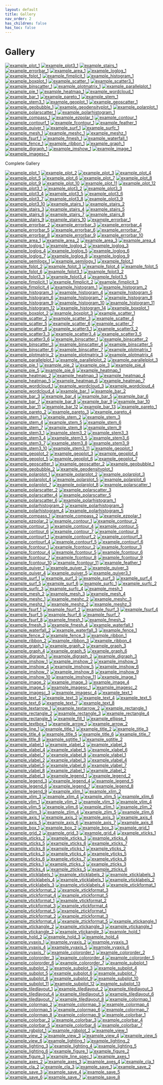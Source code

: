 ```yaml
---
layout: default
title: Gallery
nav_order: 2
has_children: false
has_toc: false
---
```

# Gallery

[![example_plot_1](examples/line_plot/plot/plot_1_thumb.png)](COMPLETE_GALLERY.md#plot_1) [![example_plot3_1](examples/line_plot/plot3/plot3_1_thumb.png)](COMPLETE_GALLERY.md#plot3_1) [![example_stairs_1](examples/line_plot/stairs/stairs_1_thumb.png)](COMPLETE_GALLERY.md#stairs_1) [![example_errorbar_1](examples/line_plot/errorbar/errorbar_1_thumb.png)](COMPLETE_GALLERY.md#errorbar_1) [![example_area_1](examples/line_plot/area/area_1_thumb.png)](COMPLETE_GALLERY.md#area_1) [![example_loglog_1](examples/line_plot/loglog/loglog_1_thumb.png)](COMPLETE_GALLERY.md#loglog_1) [![example_fplot_1](examples/line_plot/fplot/fplot_1_thumb.png)](COMPLETE_GALLERY.md#fplot_1) [![example_fimplicit_1](examples/line_plot/fimplicit/fimplicit_1_thumb.png)](COMPLETE_GALLERY.md#fimplicit_1)  [![example_histogram_1](examples/data_distribution/histogram/histogram_1_thumb.png)](COMPLETE_GALLERY.md#histogram_1) [![example_boxplot_1](examples/data_distribution/boxplot/boxplot_1_thumb.png)](COMPLETE_GALLERY.md#boxplot_1) [![example_scatter_1](examples/data_distribution/scatter/scatter_1_thumb.png)](COMPLETE_GALLERY.md#scatter_1) [![example_scatter3_1](examples/data_distribution/scatter3/scatter3_1_thumb.png)](COMPLETE_GALLERY.md#scatter3_1) [![example_binscatter_1](examples/data_distribution/binscatter/binscatter_1_thumb.png)](COMPLETE_GALLERY.md#binscatter_1)  [![example_plotmatrix_1](examples/data_distribution/plotmatrix/plotmatrix_1_thumb.png)](COMPLETE_GALLERY.md#plotmatrix_1)  [![example_parallelplot_1](examples/data_distribution/parallelplot/parallelplot_1_thumb.png)](COMPLETE_GALLERY.md#parallelplot_1)  [![example_pie_1](examples/data_distribution/pie/pie_1_thumb.png)](COMPLETE_GALLERY.md#pie_1)  [![example_heatmap_1](examples/data_distribution/heatmap/heatmap_1_thumb.png)](COMPLETE_GALLERY.md#heatmap_1)  [![example_wordcloud_1](examples/data_distribution/wordcloud/wordcloud_1_thumb.png)](COMPLETE_GALLERY.md#wordcloud_1)  [![example_bar_1](examples/discrete_data/bar/bar_1_thumb.png)](COMPLETE_GALLERY.md#bar_1)  [![example_pareto_1](examples/discrete_data/pareto/pareto_1_thumb.png)](COMPLETE_GALLERY.md#pareto_1)  [![example_stem_1](examples/discrete_data/stem/stem_1_thumb.png)](COMPLETE_GALLERY.md#stem_1)  [![example_stem3_1](examples/discrete_data/stem3/stem3_1_thumb.png)](COMPLETE_GALLERY.md#stem3_1)  [![example_geoplot_1](examples/geography/geoplot/geoplot_1_thumb.png)](COMPLETE_GALLERY.md#geoplot_1)  [![example_geoscatter_1](examples/geography/geoscatter/geoscatter_1_thumb.png)](COMPLETE_GALLERY.md#geoscatter_1)  [![example_geobubble_1](examples/geography/geobubble/geobubble_1_thumb.png)](COMPLETE_GALLERY.md#geobubble_1)  [![example_geodensityplot_1](examples/geography/geodensityplot/geodensityplot_1_thumb.png)](COMPLETE_GALLERY.md#geodensityplot_1)  [![example_polarplot_1](examples/polar_plots/polarplot/polarplot_1_thumb.png)](COMPLETE_GALLERY.md#polarplot_1)  [![example_polarscatter_1](examples/polar_plots/polarscatter/polarscatter_1_thumb.png)](COMPLETE_GALLERY.md#polarscatter_1)  [![example_polarhistogram_1](examples/polar_plots/polarhistogram/polarhistogram_1_thumb.png)](COMPLETE_GALLERY.md#polarhistogram_1)  [![example_compass_1](examples/polar_plots/compass/compass_1_thumb.png)](COMPLETE_GALLERY.md#compass_1)  [![example_ezpolar_1](examples/polar_plots/ezpolar/ezpolar_1_thumb.png)](COMPLETE_GALLERY.md#ezpolar_1)  [![example_contour_1](examples/contour_plots/contour/contour_1_thumb.png)](COMPLETE_GALLERY.md#contour_1)  [![example_contourf_1](examples/contour_plots/contourf/contourf_1_thumb.png)](COMPLETE_GALLERY.md#contourf_1)  [![example_fcontour_1](examples/contour_plots/fcontour/fcontour_1_thumb.png)](COMPLETE_GALLERY.md#fcontour_1)  [![example_feather_1](examples/vector_fields/feather/feather_1_thumb.png)](COMPLETE_GALLERY.md#feather_1)  [![example_quiver_1](examples/vector_fields/quiver/quiver_1_thumb.png)](COMPLETE_GALLERY.md#quiver_1)  [![example_surf_1](examples/surfaces/surf/surf_1_thumb.png)](COMPLETE_GALLERY.md#surf_1)  [![example_surfc_1](examples/surfaces/surfc/surfc_1_thumb.png)](COMPLETE_GALLERY.md#surfc_1)  [![example_mesh_1](examples/surfaces/mesh/mesh_1_thumb.png)](COMPLETE_GALLERY.md#mesh_1)  [![example_meshc_1](examples/surfaces/meshc/meshc_1_thumb.png)](COMPLETE_GALLERY.md#meshc_1)  [![example_meshz_1](examples/surfaces/meshz/meshz_1_thumb.png)](COMPLETE_GALLERY.md#meshz_1)  [![example_fsurf_1](examples/surfaces/fsurf/fsurf_1_thumb.png)](COMPLETE_GALLERY.md#fsurf_1)  [![example_fmesh_1](examples/surfaces/fmesh/fmesh_1_thumb.png)](COMPLETE_GALLERY.md#fmesh_1)  [![example_waterfall_1](examples/surfaces/waterfall/waterfall_1_thumb.png)](COMPLETE_GALLERY.md#waterfall_1)  [![example_fence_1](examples/surfaces/fence/fence_1_thumb.png)](COMPLETE_GALLERY.md#fence_1)  [![example_ribbon_1](examples/surfaces/ribbon/ribbon_1_thumb.png)](COMPLETE_GALLERY.md#ribbon_1)  [![example_graph_1](examples/graphs/graph/graph_1_thumb.png)](COMPLETE_GALLERY.md#graph_1)  [![example_digraph_1](examples/graphs/digraph/digraph_1_thumb.png)](COMPLETE_GALLERY.md#digraph_1)  [![example_imshow_1](examples/images/imshow/imshow_1_thumb.png)](COMPLETE_GALLERY.md#imshow_1)  [![example_image_1](examples/images/image/image_1_thumb.png)](COMPLETE_GALLERY.md#image_1)  [![example_imagesc_1](examples/images/imagesc/imagesc_1_thumb.png)](COMPLETE_GALLERY.md#imagesc_1)


Complete Gallery
    
[![example_plot_1](examples/line_plot/plot/plot_1_thumb.png)](COMPLETE_GALLERY.md#plot_1)  [![example_plot_2](examples/line_plot/plot/plot_2_thumb.png)](COMPLETE_GALLERY.md#plot_2)  [![example_plot_3](examples/line_plot/plot/plot_3_thumb.png)](COMPLETE_GALLERY.md#plot_3)  [![example_plot_4](examples/line_plot/plot/plot_4_thumb.png)](COMPLETE_GALLERY.md#plot_4)  [![example_plot_5](examples/line_plot/plot/plot_5_thumb.png)](COMPLETE_GALLERY.md#plot_5)  [![example_plot_6](examples/line_plot/plot/plot_6_thumb.png)](COMPLETE_GALLERY.md#plot_6)  [![example_plot_7](examples/line_plot/plot/plot_7_thumb.png)](COMPLETE_GALLERY.md#plot_7)  [![example_plot_8](examples/line_plot/plot/plot_8_thumb.png)](COMPLETE_GALLERY.md#plot_8)  [![example_plot_9](examples/line_plot/plot/plot_9_thumb.png)](COMPLETE_GALLERY.md#plot_9)  [![example_plot_10](examples/line_plot/plot/plot_10_thumb.png)](COMPLETE_GALLERY.md#plot_10)  [![example_plot_11](examples/line_plot/plot/plot_11_thumb.png)](COMPLETE_GALLERY.md#plot_11)  [![example_plot_12](examples/line_plot/plot/plot_12_thumb.png)](COMPLETE_GALLERY.md#plot_12)  [![example_plot3_1](examples/line_plot/plot3/plot3_1_thumb.png)](COMPLETE_GALLERY.md#plot3_1)  [![example_plot3_2](examples/line_plot/plot3/plot3_2_thumb.png)](COMPLETE_GALLERY.md#plot3_2)  [![example_plot3_3](examples/line_plot/plot3/plot3_3_thumb.png)](COMPLETE_GALLERY.md#plot3_3)  [![example_plot3_4](examples/line_plot/plot3/plot3_4_thumb.png)](COMPLETE_GALLERY.md#plot3_4)  [![example_plot3_5](examples/line_plot/plot3/plot3_5_thumb.png)](COMPLETE_GALLERY.md#plot3_5)  [![example_plot3_6](examples/line_plot/plot3/plot3_6_thumb.png)](COMPLETE_GALLERY.md#plot3_6)  [![example_plot3_7](examples/line_plot/plot3/plot3_7_thumb.png)](COMPLETE_GALLERY.md#plot3_7)  [![example_plot3_8](examples/line_plot/plot3/plot3_8_thumb.png)](COMPLETE_GALLERY.md#plot3_8)  [![example_plot3_9](examples/line_plot/plot3/plot3_9_thumb.png)](COMPLETE_GALLERY.md#plot3_9)  [![example_plot3_10](examples/line_plot/plot3/plot3_10_thumb.png)](COMPLETE_GALLERY.md#plot3_10)  [![example_stairs_1](examples/line_plot/stairs/stairs_1_thumb.png)](COMPLETE_GALLERY.md#stairs_1)  [![example_stairs_2](examples/line_plot/stairs/stairs_2_thumb.png)](COMPLETE_GALLERY.md#stairs_2)  [![example_stairs_3](examples/line_plot/stairs/stairs_3_thumb.png)](COMPLETE_GALLERY.md#stairs_3)  [![example_stairs_4](examples/line_plot/stairs/stairs_4_thumb.png)](COMPLETE_GALLERY.md#stairs_4)  [![example_stairs_5](examples/line_plot/stairs/stairs_5_thumb.png)](COMPLETE_GALLERY.md#stairs_5)  [![example_stairs_6](examples/line_plot/stairs/stairs_6_thumb.png)](COMPLETE_GALLERY.md#stairs_6)  [![example_stairs_7](examples/line_plot/stairs/stairs_7_thumb.png)](COMPLETE_GALLERY.md#stairs_7)  [![example_stairs_8](examples/line_plot/stairs/stairs_8_thumb.png)](COMPLETE_GALLERY.md#stairs_8)  [![example_stairs_9](examples/line_plot/stairs/stairs_9_thumb.png)](COMPLETE_GALLERY.md#stairs_9)  [![example_stairs_10](examples/line_plot/stairs/stairs_10_thumb.png)](COMPLETE_GALLERY.md#stairs_10)  [![example_errorbar_1](examples/line_plot/errorbar/errorbar_1_thumb.png)](COMPLETE_GALLERY.md#errorbar_1)  [![example_errorbar_2](examples/line_plot/errorbar/errorbar_2_thumb.png)](COMPLETE_GALLERY.md#errorbar_2)  [![example_errorbar_3](examples/line_plot/errorbar/errorbar_3_thumb.png)](COMPLETE_GALLERY.md#errorbar_3)  [![example_errorbar_4](examples/line_plot/errorbar/errorbar_4_thumb.png)](COMPLETE_GALLERY.md#errorbar_4)  [![example_errorbar_5](examples/line_plot/errorbar/errorbar_5_thumb.png)](COMPLETE_GALLERY.md#errorbar_5)  [![example_errorbar_6](examples/line_plot/errorbar/errorbar_6_thumb.png)](COMPLETE_GALLERY.md#errorbar_6)  [![example_errorbar_7](examples/line_plot/errorbar/errorbar_7_thumb.png)](COMPLETE_GALLERY.md#errorbar_7)  [![example_errorbar_8](examples/line_plot/errorbar/errorbar_8_thumb.png)](COMPLETE_GALLERY.md#errorbar_8)  [![example_errorbar_9](examples/line_plot/errorbar/errorbar_9_thumb.png)](COMPLETE_GALLERY.md#errorbar_9)  [![example_errorbar_10](examples/line_plot/errorbar/errorbar_10_thumb.png)](COMPLETE_GALLERY.md#errorbar_10)  [![example_area_1](examples/line_plot/area/area_1_thumb.png)](COMPLETE_GALLERY.md#area_1)  [![example_area_2](examples/line_plot/area/area_2_thumb.png)](COMPLETE_GALLERY.md#area_2)  [![example_area_3](examples/line_plot/area/area_3_thumb.png)](COMPLETE_GALLERY.md#area_3)  [![example_area_4](examples/line_plot/area/area_4_thumb.png)](COMPLETE_GALLERY.md#area_4)  [![example_loglog_1](examples/line_plot/loglog/loglog_1_thumb.png)](COMPLETE_GALLERY.md#loglog_1)  [![example_loglog_2](examples/line_plot/loglog/loglog_2_thumb.png)](COMPLETE_GALLERY.md#loglog_2)  [![example_loglog_3](examples/line_plot/loglog/loglog_3_thumb.png)](COMPLETE_GALLERY.md#loglog_3)  [![example_loglog_4](examples/line_plot/loglog/loglog_4_thumb.png)](COMPLETE_GALLERY.md#loglog_4)  [![example_loglog_5](examples/line_plot/loglog/loglog_5_thumb.png)](COMPLETE_GALLERY.md#loglog_5)  [![example_loglog_6](examples/line_plot/loglog/loglog_6_thumb.png)](COMPLETE_GALLERY.md#loglog_6)  [![example_loglog_7](examples/line_plot/loglog/loglog_7_thumb.png)](COMPLETE_GALLERY.md#loglog_7)  [![example_loglog_8](examples/line_plot/loglog/loglog_8_thumb.png)](COMPLETE_GALLERY.md#loglog_8)  [![example_loglog_9](examples/line_plot/loglog/loglog_9_thumb.png)](COMPLETE_GALLERY.md#loglog_9)  [![example_semilogx_1](examples/line_plot/semilogx/semilogx_1_thumb.png)](COMPLETE_GALLERY.md#semilogx_1)  [![example_semilogy_1](examples/line_plot/semilogy/semilogy_1_thumb.png)](COMPLETE_GALLERY.md#semilogy_1)  [![example_fplot_1](examples/line_plot/fplot/fplot_1_thumb.png)](COMPLETE_GALLERY.md#fplot_1)  [![example_fplot_2](examples/line_plot/fplot/fplot_2_thumb.png)](COMPLETE_GALLERY.md#fplot_2)  [![example_fplot_3](examples/line_plot/fplot/fplot_3_thumb.png)](COMPLETE_GALLERY.md#fplot_3)  [![example_fplot_4](examples/line_plot/fplot/fplot_4_thumb.png)](COMPLETE_GALLERY.md#fplot_4)  [![example_fplot_5](examples/line_plot/fplot/fplot_5_thumb.png)](COMPLETE_GALLERY.md#fplot_5)  [![example_fplot_6](examples/line_plot/fplot/fplot_6_thumb.png)](COMPLETE_GALLERY.md#fplot_6)  [![example_fplot3_1](examples/line_plot/fplot3/fplot3_1_thumb.png)](COMPLETE_GALLERY.md#fplot3_1)  [![example_fplot3_2](examples/line_plot/fplot3/fplot3_2_thumb.png)](COMPLETE_GALLERY.md#fplot3_2)  [![example_fplot3_3](examples/line_plot/fplot3/fplot3_3_thumb.png)](COMPLETE_GALLERY.md#fplot3_3)  [![example_fplot3_4](examples/line_plot/fplot3/fplot3_4_thumb.png)](COMPLETE_GALLERY.md#fplot3_4)  [![example_fplot3_5](examples/line_plot/fplot3/fplot3_5_thumb.png)](COMPLETE_GALLERY.md#fplot3_5)  [![example_fimplicit_1](examples/line_plot/fimplicit/fimplicit_1_thumb.png)](COMPLETE_GALLERY.md#fimplicit_1)  [![example_fimplicit_2](examples/line_plot/fimplicit/fimplicit_2_thumb.png)](COMPLETE_GALLERY.md#fimplicit_2)  [![example_fimplicit_3](examples/line_plot/fimplicit/fimplicit_3_thumb.png)](COMPLETE_GALLERY.md#fimplicit_3)  [![example_fimplicit_4](examples/line_plot/fimplicit/fimplicit_4_thumb.png)](COMPLETE_GALLERY.md#fimplicit_4)  [![example_histogram_1](examples/data_distribution/histogram/histogram_1_thumb.png)](COMPLETE_GALLERY.md#histogram_1)  [![example_histogram_2](examples/data_distribution/histogram/histogram_2_thumb.png)](COMPLETE_GALLERY.md#histogram_2)  [![example_histogram_3](examples/data_distribution/histogram/histogram_3_thumb.png)](COMPLETE_GALLERY.md#histogram_3)  [![example_histogram_4](examples/data_distribution/histogram/histogram_4_thumb.png)](COMPLETE_GALLERY.md#histogram_4)  [![example_histogram_5](examples/data_distribution/histogram/histogram_5_thumb.png)](COMPLETE_GALLERY.md#histogram_5)  [![example_histogram_6](examples/data_distribution/histogram/histogram_6_thumb.png)](COMPLETE_GALLERY.md#histogram_6)  [![example_histogram_7](examples/data_distribution/histogram/histogram_7_thumb.png)](COMPLETE_GALLERY.md#histogram_7)  [![example_histogram_8](examples/data_distribution/histogram/histogram_8_thumb.png)](COMPLETE_GALLERY.md#histogram_8)  [![example_histogram_9](examples/data_distribution/histogram/histogram_9_thumb.png)](COMPLETE_GALLERY.md#histogram_9)  [![example_histogram_10](examples/data_distribution/histogram/histogram_10_thumb.png)](COMPLETE_GALLERY.md#histogram_10)  [![example_histogram_11](examples/data_distribution/histogram/histogram_11_thumb.png)](COMPLETE_GALLERY.md#histogram_11)  [![example_histogram_12](examples/data_distribution/histogram/histogram_12_thumb.png)](COMPLETE_GALLERY.md#histogram_12)  [![example_histogram_14](examples/data_distribution/histogram/histogram_14_thumb.png)](COMPLETE_GALLERY.md#histogram_14)  [![example_boxplot_1](examples/data_distribution/boxplot/boxplot_1_thumb.png)](COMPLETE_GALLERY.md#boxplot_1)  [![example_boxplot_2](examples/data_distribution/boxplot/boxplot_2_thumb.png)](COMPLETE_GALLERY.md#boxplot_2)  [![example_boxplot_3](examples/data_distribution/boxplot/boxplot_3_thumb.png)](COMPLETE_GALLERY.md#boxplot_3)  [![example_scatter_1](examples/data_distribution/scatter/scatter_1_thumb.png)](COMPLETE_GALLERY.md#scatter_1)  [![example_scatter_2](examples/data_distribution/scatter/scatter_2_thumb.png)](COMPLETE_GALLERY.md#scatter_2)  [![example_scatter_3](examples/data_distribution/scatter/scatter_3_thumb.png)](COMPLETE_GALLERY.md#scatter_3)  [![example_scatter_4](examples/data_distribution/scatter/scatter_4_thumb.png)](COMPLETE_GALLERY.md#scatter_4)  [![example_scatter_5](examples/data_distribution/scatter/scatter_5_thumb.png)](COMPLETE_GALLERY.md#scatter_5)  [![example_scatter_6](examples/data_distribution/scatter/scatter_6_thumb.png)](COMPLETE_GALLERY.md#scatter_6)  [![example_scatter_7](examples/data_distribution/scatter/scatter_7_thumb.png)](COMPLETE_GALLERY.md#scatter_7)  [![example_scatter_8](examples/data_distribution/scatter/scatter_8_thumb.png)](COMPLETE_GALLERY.md#scatter_8)  [![example_scatter3_1](examples/data_distribution/scatter3/scatter3_1_thumb.png)](COMPLETE_GALLERY.md#scatter3_1)  [![example_scatter3_2](examples/data_distribution/scatter3/scatter3_2_thumb.png)](COMPLETE_GALLERY.md#scatter3_2)  [![example_scatter3_3](examples/data_distribution/scatter3/scatter3_3_thumb.png)](COMPLETE_GALLERY.md#scatter3_3)  [![example_scatter3_4](examples/data_distribution/scatter3/scatter3_4_thumb.png)](COMPLETE_GALLERY.md#scatter3_4)  [![example_scatter3_5](examples/data_distribution/scatter3/scatter3_5_thumb.png)](COMPLETE_GALLERY.md#scatter3_5)  [![example_scatter3_6](examples/data_distribution/scatter3/scatter3_6_thumb.png)](COMPLETE_GALLERY.md#scatter3_6)  [![example_binscatter_1](examples/data_distribution/binscatter/binscatter_1_thumb.png)](COMPLETE_GALLERY.md#binscatter_1)  [![example_binscatter_2](examples/data_distribution/binscatter/binscatter_2_thumb.png)](COMPLETE_GALLERY.md#binscatter_2)  [![example_binscatter_3](examples/data_distribution/binscatter/binscatter_3_thumb.png)](COMPLETE_GALLERY.md#binscatter_3)  [![example_binscatter_4](examples/data_distribution/binscatter/binscatter_4_thumb.png)](COMPLETE_GALLERY.md#binscatter_4)  [![example_binscatter_5](examples/data_distribution/binscatter/binscatter_5_thumb.png)](COMPLETE_GALLERY.md#binscatter_5)  [![example_binscatter_6](examples/data_distribution/binscatter/binscatter_6_thumb.png)](COMPLETE_GALLERY.md#binscatter_6)  [![example_binscatter_7](examples/data_distribution/binscatter/binscatter_7_thumb.png)](COMPLETE_GALLERY.md#binscatter_7)  [![example_plotmatrix_1](examples/data_distribution/plotmatrix/plotmatrix_1_thumb.png)](COMPLETE_GALLERY.md#plotmatrix_1)  [![example_plotmatrix_2](examples/data_distribution/plotmatrix/plotmatrix_2_thumb.png)](COMPLETE_GALLERY.md#plotmatrix_2)  [![example_plotmatrix_3](examples/data_distribution/plotmatrix/plotmatrix_3_thumb.png)](COMPLETE_GALLERY.md#plotmatrix_3)  [![example_plotmatrix_4](examples/data_distribution/plotmatrix/plotmatrix_4_thumb.png)](COMPLETE_GALLERY.md#plotmatrix_4)  [![example_parallelplot_1](examples/data_distribution/parallelplot/parallelplot_1_thumb.png)](COMPLETE_GALLERY.md#parallelplot_1)  [![example_parallelplot_2](examples/data_distribution/parallelplot/parallelplot_2_thumb.png)](COMPLETE_GALLERY.md#parallelplot_2)  [![example_parallelplot_3](examples/data_distribution/parallelplot/parallelplot_3_thumb.png)](COMPLETE_GALLERY.md#parallelplot_3)  [![example_pie_1](examples/data_distribution/pie/pie_1_thumb.png)](COMPLETE_GALLERY.md#pie_1)  [![example_pie_2](examples/data_distribution/pie/pie_2_thumb.png)](COMPLETE_GALLERY.md#pie_2)  [![example_pie_3](examples/data_distribution/pie/pie_3_thumb.png)](COMPLETE_GALLERY.md#pie_3)  [![example_pie_4](examples/data_distribution/pie/pie_4_thumb.png)](COMPLETE_GALLERY.md#pie_4)  [![example_pie_5](examples/data_distribution/pie/pie_5_thumb.png)](COMPLETE_GALLERY.md#pie_5)  [![example_pie_6](examples/data_distribution/pie/pie_6_thumb.png)](COMPLETE_GALLERY.md#pie_6)  [![example_heatmap_1](examples/data_distribution/heatmap/heatmap_1_thumb.png)](COMPLETE_GALLERY.md#heatmap_1)  [![example_heatmap_2](examples/data_distribution/heatmap/heatmap_2_thumb.png)](COMPLETE_GALLERY.md#heatmap_2)  [![example_heatmap_3](examples/data_distribution/heatmap/heatmap_3_thumb.png)](COMPLETE_GALLERY.md#heatmap_3)  [![example_heatmap_4](examples/data_distribution/heatmap/heatmap_4_thumb.png)](COMPLETE_GALLERY.md#heatmap_4)  [![example_heatmap_5](examples/data_distribution/heatmap/heatmap_5_thumb.png)](COMPLETE_GALLERY.md#heatmap_5)  [![example_heatmap_6](examples/data_distribution/heatmap/heatmap_6_thumb.png)](COMPLETE_GALLERY.md#heatmap_6)  [![example_heatmap_7](examples/data_distribution/heatmap/heatmap_7_thumb.png)](COMPLETE_GALLERY.md#heatmap_7)  [![example_wordcloud_1](examples/data_distribution/wordcloud/wordcloud_1_thumb.png)](COMPLETE_GALLERY.md#wordcloud_1)  [![example_wordcloud_3](examples/data_distribution/wordcloud/wordcloud_3_thumb.png)](COMPLETE_GALLERY.md#wordcloud_3)  [![example_wordcloud_4](examples/data_distribution/wordcloud/wordcloud_4_thumb.png)](COMPLETE_GALLERY.md#wordcloud_4)  [![example_wordcloud_4](examples/data_distribution/wordcloud/wordcloud_4_thumb.png)](COMPLETE_GALLERY.md#wordcloud_4)  [![example_bar_1](examples/discrete_data/bar/bar_1_thumb.png)](COMPLETE_GALLERY.md#bar_1)  [![example_bar_2](examples/discrete_data/bar/bar_2_thumb.png)](COMPLETE_GALLERY.md#bar_2)  [![example_bar_3](examples/discrete_data/bar/bar_3_thumb.png)](COMPLETE_GALLERY.md#bar_3)  [![example_bar_4](examples/discrete_data/bar/bar_4_thumb.png)](COMPLETE_GALLERY.md#bar_4)  [![example_bar_5](examples/discrete_data/bar/bar_5_thumb.png)](COMPLETE_GALLERY.md#bar_5)  [![example_bar_6](examples/discrete_data/bar/bar_6_thumb.png)](COMPLETE_GALLERY.md#bar_6)  [![example_bar_7](examples/discrete_data/bar/bar_7_thumb.png)](COMPLETE_GALLERY.md#bar_7)  [![example_bar_8](examples/discrete_data/bar/bar_8_thumb.png)](COMPLETE_GALLERY.md#bar_8)  [![example_bar_9](examples/discrete_data/bar/bar_9_thumb.png)](COMPLETE_GALLERY.md#bar_9)  [![example_bar_10](examples/discrete_data/bar/bar_10_thumb.png)](COMPLETE_GALLERY.md#bar_10)  [![example_bar_11](examples/discrete_data/bar/bar_11_thumb.png)](COMPLETE_GALLERY.md#bar_11)  [![example_bar_12](examples/discrete_data/bar/bar_12_thumb.png)](COMPLETE_GALLERY.md#bar_12)  [![example_bar_13](examples/discrete_data/bar/bar_13_thumb.png)](COMPLETE_GALLERY.md#bar_13)  [![example_pareto_1](examples/discrete_data/pareto/pareto_1_thumb.png)](COMPLETE_GALLERY.md#pareto_1)  [![example_pareto_2](examples/discrete_data/pareto/pareto_2_thumb.png)](COMPLETE_GALLERY.md#pareto_2)  [![example_pareto_3](examples/discrete_data/pareto/pareto_3_thumb.png)](COMPLETE_GALLERY.md#pareto_3)  [![example_pareto_4](examples/discrete_data/pareto/pareto_4_thumb.png)](COMPLETE_GALLERY.md#pareto_4)  [![example_stem_1](examples/discrete_data/stem/stem_1_thumb.png)](COMPLETE_GALLERY.md#stem_1)  [![example_stem_2](examples/discrete_data/stem/stem_2_thumb.png)](COMPLETE_GALLERY.md#stem_2)  [![example_stem_3](examples/discrete_data/stem/stem_3_thumb.png)](COMPLETE_GALLERY.md#stem_3)  [![example_stem_4](examples/discrete_data/stem/stem_4_thumb.png)](COMPLETE_GALLERY.md#stem_4)  [![example_stem_5](examples/discrete_data/stem/stem_5_thumb.png)](COMPLETE_GALLERY.md#stem_5)  [![example_stem_6](examples/discrete_data/stem/stem_6_thumb.png)](COMPLETE_GALLERY.md#stem_6)  [![example_stem_7](examples/discrete_data/stem/stem_7_thumb.png)](COMPLETE_GALLERY.md#stem_7)  [![example_stem_8](examples/discrete_data/stem/stem_8_thumb.png)](COMPLETE_GALLERY.md#stem_8)  [![example_stem_9](examples/discrete_data/stem/stem_9_thumb.png)](COMPLETE_GALLERY.md#stem_9)  [![example_stem3_1](examples/discrete_data/stem3/stem3_1_thumb.png)](COMPLETE_GALLERY.md#stem3_1)  [![example_stem3_2](examples/discrete_data/stem3/stem3_2_thumb.png)](COMPLETE_GALLERY.md#stem3_2)  [![example_stem3_3](examples/discrete_data/stem3/stem3_3_thumb.png)](COMPLETE_GALLERY.md#stem3_3)  [![example_stem3_4](examples/discrete_data/stem3/stem3_4_thumb.png)](COMPLETE_GALLERY.md#stem3_4)  [![example_stem3_5](examples/discrete_data/stem3/stem3_5_thumb.png)](COMPLETE_GALLERY.md#stem3_5)  [![example_stem3_6](examples/discrete_data/stem3/stem3_6_thumb.png)](COMPLETE_GALLERY.md#stem3_6)  [![example_stem3_7](examples/discrete_data/stem3/stem3_7_thumb.png)](COMPLETE_GALLERY.md#stem3_7)  [![example_stem3_8](examples/discrete_data/stem3/stem3_8_thumb.png)](COMPLETE_GALLERY.md#stem3_8)  [![example_stem3_9](examples/discrete_data/stem3/stem3_9_thumb.png)](COMPLETE_GALLERY.md#stem3_9)  [![example_stem3_10](examples/discrete_data/stem3/stem3_10_thumb.png)](COMPLETE_GALLERY.md#stem3_10)  [![example_stem3_11](examples/discrete_data/stem3/stem3_11_thumb.png)](COMPLETE_GALLERY.md#stem3_11)  [![example_geoplot_1](examples/geography/geoplot/geoplot_1_thumb.png)](COMPLETE_GALLERY.md#geoplot_1)  [![example_geoplot_2](examples/geography/geoplot/geoplot_2_thumb.png)](COMPLETE_GALLERY.md#geoplot_2)  [![example_geoplot_3](examples/geography/geoplot/geoplot_3_thumb.png)](COMPLETE_GALLERY.md#geoplot_3)  [![example_geoplot_4](examples/geography/geoplot/geoplot_4_thumb.png)](COMPLETE_GALLERY.md#geoplot_4)  [![example_geoplot_5](examples/geography/geoplot/geoplot_5_thumb.png)](COMPLETE_GALLERY.md#geoplot_5)  [![example_geoplot_6](examples/geography/geoplot/geoplot_6_thumb.png)](COMPLETE_GALLERY.md#geoplot_6)  [![example_geoplot_7](examples/geography/geoplot/geoplot_7_thumb.png)](COMPLETE_GALLERY.md#geoplot_7)  [![example_geoscatter_1](examples/geography/geoscatter/geoscatter_1_thumb.png)](COMPLETE_GALLERY.md#geoscatter_1)  [![example_geoscatter_2](examples/geography/geoscatter/geoscatter_2_thumb.png)](COMPLETE_GALLERY.md#geoscatter_2)  [![example_geobubble_1](examples/geography/geobubble/geobubble_1_thumb.png)](COMPLETE_GALLERY.md#geobubble_1)  [![example_geobubble_2](examples/geography/geobubble/geobubble_2_thumb.png)](COMPLETE_GALLERY.md#geobubble_2)  [![example_geodensityplot_1](examples/geography/geodensityplot/geodensityplot_1_thumb.png)](COMPLETE_GALLERY.md#geodensityplot_1)  [![example_polarplot_1](examples/polar_plots/polarplot/polarplot_1_thumb.png)](COMPLETE_GALLERY.md#polarplot_1)  [![example_polarplot_2](examples/polar_plots/polarplot/polarplot_2_thumb.png)](COMPLETE_GALLERY.md#polarplot_2)  [![example_polarplot_3](examples/polar_plots/polarplot/polarplot_3_thumb.png)](COMPLETE_GALLERY.md#polarplot_3)  [![example_polarplot_4](examples/polar_plots/polarplot/polarplot_4_thumb.png)](COMPLETE_GALLERY.md#polarplot_4)  [![example_polarplot_5](examples/polar_plots/polarplot/polarplot_5_thumb.png)](COMPLETE_GALLERY.md#polarplot_5)  [![example_polarplot_6](examples/polar_plots/polarplot/polarplot_6_thumb.png)](COMPLETE_GALLERY.md#polarplot_6)  [![example_polarplot_7](examples/polar_plots/polarplot/polarplot_7_thumb.png)](COMPLETE_GALLERY.md#polarplot_7)  [![example_polarplot_8](examples/polar_plots/polarplot/polarplot_8_thumb.png)](COMPLETE_GALLERY.md#polarplot_8)  [![example_polarscatter_1](examples/polar_plots/polarscatter/polarscatter_1_thumb.png)](COMPLETE_GALLERY.md#polarscatter_1)  [![example_polarscatter_2](examples/polar_plots/polarscatter/polarscatter_2_thumb.png)](COMPLETE_GALLERY.md#polarscatter_2)  [![example_polarscatter_3](examples/polar_plots/polarscatter/polarscatter_3_thumb.png)](COMPLETE_GALLERY.md#polarscatter_3)  [![example_polarscatter_4](examples/polar_plots/polarscatter/polarscatter_4_thumb.png)](COMPLETE_GALLERY.md#polarscatter_4)  [![example_polarscatter_5](examples/polar_plots/polarscatter/polarscatter_5_thumb.png)](COMPLETE_GALLERY.md#polarscatter_5)  [![example_polarscatter_6](examples/polar_plots/polarscatter/polarscatter_6_thumb.png)](COMPLETE_GALLERY.md#polarscatter_6)  [![example_polarhistogram_1](examples/polar_plots/polarhistogram/polarhistogram_1_thumb.png)](COMPLETE_GALLERY.md#polarhistogram_1)  [![example_polarhistogram_2](examples/polar_plots/polarhistogram/polarhistogram_2_thumb.png)](COMPLETE_GALLERY.md#polarhistogram_2)  [![example_polarhistogram_3](examples/polar_plots/polarhistogram/polarhistogram_3_thumb.png)](COMPLETE_GALLERY.md#polarhistogram_3)  [![example_polarhistogram_4](examples/polar_plots/polarhistogram/polarhistogram_4_thumb.png)](COMPLETE_GALLERY.md#polarhistogram_4)  [![example_polarhistogram_5](examples/polar_plots/polarhistogram/polarhistogram_5_thumb.png)](COMPLETE_GALLERY.md#polarhistogram_5)  [![example_compass_1](examples/polar_plots/compass/compass_1_thumb.png)](COMPLETE_GALLERY.md#compass_1)  [![example_compass_2](examples/polar_plots/compass/compass_2_thumb.png)](COMPLETE_GALLERY.md#compass_2)  [![example_ezpolar_1](examples/polar_plots/ezpolar/ezpolar_1_thumb.png)](COMPLETE_GALLERY.md#ezpolar_1)  [![example_ezpolar_2](examples/polar_plots/ezpolar/ezpolar_2_thumb.png)](COMPLETE_GALLERY.md#ezpolar_2)  [![example_contour_1](examples/contour_plots/contour/contour_1_thumb.png)](COMPLETE_GALLERY.md#contour_1)  [![example_contour_2](examples/contour_plots/contour/contour_2_thumb.png)](COMPLETE_GALLERY.md#contour_2)  [![example_contour_3](examples/contour_plots/contour/contour_3_thumb.png)](COMPLETE_GALLERY.md#contour_3)  [![example_contour_4](examples/contour_plots/contour/contour_4_thumb.png)](COMPLETE_GALLERY.md#contour_4)  [![example_contour_5](examples/contour_plots/contour/contour_5_thumb.png)](COMPLETE_GALLERY.md#contour_5)  [![example_contour_6](examples/contour_plots/contour/contour_6_thumb.png)](COMPLETE_GALLERY.md#contour_6)  [![example_contour_7](examples/contour_plots/contour/contour_7_thumb.png)](COMPLETE_GALLERY.md#contour_7)  [![example_contour_8](examples/contour_plots/contour/contour_8_thumb.png)](COMPLETE_GALLERY.md#contour_8)  [![example_contourf_1](examples/contour_plots/contourf/contourf_1_thumb.png)](COMPLETE_GALLERY.md#contourf_1)  [![example_contourf_2](examples/contour_plots/contourf/contourf_2_thumb.png)](COMPLETE_GALLERY.md#contourf_2)  [![example_contourf_3](examples/contour_plots/contourf/contourf_3_thumb.png)](COMPLETE_GALLERY.md#contourf_3)  [![example_contourf_4](examples/contour_plots/contourf/contourf_4_thumb.png)](COMPLETE_GALLERY.md#contourf_4)  [![example_contourf_5](examples/contour_plots/contourf/contourf_5_thumb.png)](COMPLETE_GALLERY.md#contourf_5)  [![example_contourf_6](examples/contour_plots/contourf/contourf_6_thumb.png)](COMPLETE_GALLERY.md#contourf_6)  [![example_fcontour_1](examples/contour_plots/fcontour/fcontour_1_thumb.png)](COMPLETE_GALLERY.md#fcontour_1)  [![example_fcontour_2](examples/contour_plots/fcontour/fcontour_2_thumb.png)](COMPLETE_GALLERY.md#fcontour_2)  [![example_fcontour_3](examples/contour_plots/fcontour/fcontour_3_thumb.png)](COMPLETE_GALLERY.md#fcontour_3)  [![example_fcontour_4](examples/contour_plots/fcontour/fcontour_4_thumb.png)](COMPLETE_GALLERY.md#fcontour_4)  [![example_fcontour_5](examples/contour_plots/fcontour/fcontour_5_thumb.png)](COMPLETE_GALLERY.md#fcontour_5)  [![example_fcontour_6](examples/contour_plots/fcontour/fcontour_6_thumb.png)](COMPLETE_GALLERY.md#fcontour_6)  [![example_fcontour_7](examples/contour_plots/fcontour/fcontour_7_thumb.png)](COMPLETE_GALLERY.md#fcontour_7)  [![example_fcontour_8](examples/contour_plots/fcontour/fcontour_8_thumb.png)](COMPLETE_GALLERY.md#fcontour_8)  [![example_fcontour_9](examples/contour_plots/fcontour/fcontour_9_thumb.png)](COMPLETE_GALLERY.md#fcontour_9)  [![example_fcontour_10](examples/contour_plots/fcontour/fcontour_10_thumb.png)](COMPLETE_GALLERY.md#fcontour_10)  [![example_fcontour_11](examples/contour_plots/fcontour/fcontour_11_thumb.png)](COMPLETE_GALLERY.md#fcontour_11)  [![example_feather_1](examples/vector_fields/feather/feather_1_thumb.png)](COMPLETE_GALLERY.md#feather_1)  [![example_quiver_1](examples/vector_fields/quiver/quiver_1_thumb.png)](COMPLETE_GALLERY.md#quiver_1)  [![example_quiver_2](examples/vector_fields/quiver/quiver_2_thumb.png)](COMPLETE_GALLERY.md#quiver_2)  [![example_quiver_3](examples/vector_fields/quiver/quiver_3_thumb.png)](COMPLETE_GALLERY.md#quiver_3)  [![example_quiver_4](examples/vector_fields/quiver/quiver_4_thumb.png)](COMPLETE_GALLERY.md#quiver_4)  [![example_quiver_5](examples/vector_fields/quiver/quiver_5_thumb.png)](COMPLETE_GALLERY.md#quiver_5)  [![example_quiver3_1](examples/vector_fields/quiver3/quiver3_1_thumb.png)](COMPLETE_GALLERY.md#quiver3_1)  [![example_surf_1](examples/surfaces/surf/surf_1_thumb.png)](COMPLETE_GALLERY.md#surf_1)  [![example_surf_2](examples/surfaces/surf/surf_2_thumb.png)](COMPLETE_GALLERY.md#surf_2)  [![example_surf_3](examples/surfaces/surf/surf_3_thumb.png)](COMPLETE_GALLERY.md#surf_3)  [![example_surf_4](examples/surfaces/surf/surf_4_thumb.png)](COMPLETE_GALLERY.md#surf_4)  [![example_surf_5](examples/surfaces/surf/surf_5_thumb.png)](COMPLETE_GALLERY.md#surf_5)  [![example_surf_6](examples/surfaces/surf/surf_6_thumb.png)](COMPLETE_GALLERY.md#surf_6)  [![example_surfc_1](examples/surfaces/surfc/surfc_1_thumb.png)](COMPLETE_GALLERY.md#surfc_1)  [![example_surfc_2](examples/surfaces/surfc/surfc_2_thumb.png)](COMPLETE_GALLERY.md#surfc_2)  [![example_surfc_3](examples/surfaces/surfc/surfc_3_thumb.png)](COMPLETE_GALLERY.md#surfc_3)  [![example_surfc_4](examples/surfaces/surfc/surfc_4_thumb.png)](COMPLETE_GALLERY.md#surfc_4)  [![example_mesh_1](examples/surfaces/mesh/mesh_1_thumb.png)](COMPLETE_GALLERY.md#mesh_1)  [![example_mesh_2](examples/surfaces/mesh/mesh_2_thumb.png)](COMPLETE_GALLERY.md#mesh_2)  [![example_mesh_3](examples/surfaces/mesh/mesh_3_thumb.png)](COMPLETE_GALLERY.md#mesh_3)  [![example_mesh_4](examples/surfaces/mesh/mesh_4_thumb.png)](COMPLETE_GALLERY.md#mesh_4)  [![example_meshc_1](examples/surfaces/meshc/meshc_1_thumb.png)](COMPLETE_GALLERY.md#meshc_1)  [![example_meshc_2](examples/surfaces/meshc/meshc_2_thumb.png)](COMPLETE_GALLERY.md#meshc_2)  [![example_meshc_3](examples/surfaces/meshc/meshc_3_thumb.png)](COMPLETE_GALLERY.md#meshc_3)  [![example_meshz_1](examples/surfaces/meshz/meshz_1_thumb.png)](COMPLETE_GALLERY.md#meshz_1)  [![example_meshz_2](examples/surfaces/meshz/meshz_2_thumb.png)](COMPLETE_GALLERY.md#meshz_2)  [![example_meshz_3](examples/surfaces/meshz/meshz_3_thumb.png)](COMPLETE_GALLERY.md#meshz_3)  [![example_fsurf_1](examples/surfaces/fsurf/fsurf_1_thumb.png)](COMPLETE_GALLERY.md#fsurf_1)  [![example_fsurf_2](examples/surfaces/fsurf/fsurf_2_thumb.png)](COMPLETE_GALLERY.md#fsurf_2)  [![example_fsurf_3](examples/surfaces/fsurf/fsurf_3_thumb.png)](COMPLETE_GALLERY.md#fsurf_3)  [![example_fsurf_4](examples/surfaces/fsurf/fsurf_4_thumb.png)](COMPLETE_GALLERY.md#fsurf_4)  [![example_fsurf_5](examples/surfaces/fsurf/fsurf_5_thumb.png)](COMPLETE_GALLERY.md#fsurf_5)  [![example_fsurf_6](examples/surfaces/fsurf/fsurf_6_thumb.png)](COMPLETE_GALLERY.md#fsurf_6)  [![example_fsurf_7](examples/surfaces/fsurf/fsurf_7_thumb.png)](COMPLETE_GALLERY.md#fsurf_7)  [![example_fsurf_8](examples/surfaces/fsurf/fsurf_8_thumb.png)](COMPLETE_GALLERY.md#fsurf_8)  [![example_fmesh_1](examples/surfaces/fmesh/fmesh_1_thumb.png)](COMPLETE_GALLERY.md#fmesh_1)  [![example_fmesh_2](examples/surfaces/fmesh/fmesh_2_thumb.png)](COMPLETE_GALLERY.md#fmesh_2)  [![example_fmesh_3](examples/surfaces/fmesh/fmesh_3_thumb.png)](COMPLETE_GALLERY.md#fmesh_3)  [![example_fmesh_4](examples/surfaces/fmesh/fmesh_4_thumb.png)](COMPLETE_GALLERY.md#fmesh_4)  [![example_waterfall_1](examples/surfaces/waterfall/waterfall_1_thumb.png)](COMPLETE_GALLERY.md#waterfall_1)  [![example_waterfall_2](examples/surfaces/waterfall/waterfall_2_thumb.png)](COMPLETE_GALLERY.md#waterfall_2)  [![example_waterfall_3](examples/surfaces/waterfall/waterfall_3_thumb.png)](COMPLETE_GALLERY.md#waterfall_3)  [![example_fence_1](examples/surfaces/fence/fence_1_thumb.png)](COMPLETE_GALLERY.md#fence_1)  [![example_fence_2](examples/surfaces/fence/fence_2_thumb.png)](COMPLETE_GALLERY.md#fence_2)  [![example_fence_3](examples/surfaces/fence/fence_3_thumb.png)](COMPLETE_GALLERY.md#fence_3)  [![example_ribbon_1](examples/surfaces/ribbon/ribbon_1_thumb.png)](COMPLETE_GALLERY.md#ribbon_1)  [![example_ribbon_2](examples/surfaces/ribbon/ribbon_2_thumb.png)](COMPLETE_GALLERY.md#ribbon_2)  [![example_ribbon_3](examples/surfaces/ribbon/ribbon_3_thumb.png)](COMPLETE_GALLERY.md#ribbon_3)  [![example_ribbon_4](examples/surfaces/ribbon/ribbon_4_thumb.png)](COMPLETE_GALLERY.md#ribbon_4)  [![example_graph_1](examples/graphs/graph/graph_1_thumb.png)](COMPLETE_GALLERY.md#graph_1)  [![example_graph_2](examples/graphs/graph/graph_2_thumb.png)](COMPLETE_GALLERY.md#graph_2)  [![example_graph_3](examples/graphs/graph/graph_3_thumb.png)](COMPLETE_GALLERY.md#graph_3)  [![example_graph_4](examples/graphs/graph/graph_4_thumb.png)](COMPLETE_GALLERY.md#graph_4)  [![example_graph_5](examples/graphs/graph/graph_5_thumb.png)](COMPLETE_GALLERY.md#graph_5)  [![example_graph_6](examples/graphs/graph/graph_6_thumb.png)](COMPLETE_GALLERY.md#graph_6)  [![example_digraph_1](examples/graphs/digraph/digraph_1_thumb.png)](COMPLETE_GALLERY.md#digraph_1)  [![example_digraph_2](examples/graphs/digraph/digraph_2_thumb.png)](COMPLETE_GALLERY.md#digraph_2)  [![example_digraph_3](examples/graphs/digraph/digraph_3_thumb.png)](COMPLETE_GALLERY.md#digraph_3)  [![example_imshow_1](examples/images/imshow/imshow_1_thumb.png)](COMPLETE_GALLERY.md#imshow_1)  [![example_imshow_2](examples/images/imshow/imshow_2_thumb.png)](COMPLETE_GALLERY.md#imshow_2)  [![example_imshow_3](examples/images/imshow/imshow_3_thumb.png)](COMPLETE_GALLERY.md#imshow_3)  [![example_imshow_4](examples/images/imshow/imshow_4_thumb.png)](COMPLETE_GALLERY.md#imshow_4)  [![example_imshow_5](examples/images/imshow/imshow_5_thumb.png)](COMPLETE_GALLERY.md#imshow_5)  [![example_imshow_6](examples/images/imshow/imshow_6_thumb.png)](COMPLETE_GALLERY.md#imshow_6)  [![example_imshow_7](examples/images/imshow/imshow_7_thumb.png)](COMPLETE_GALLERY.md#imshow_7)  [![example_imshow_8](examples/images/imshow/imshow_8_thumb.png)](COMPLETE_GALLERY.md#imshow_8)  [![example_imshow_9](examples/images/imshow/imshow_9_thumb.png)](COMPLETE_GALLERY.md#imshow_9)  [![example_imshow_10](examples/images/imshow/imshow_10_thumb.png)](COMPLETE_GALLERY.md#imshow_10)  [![example_imshow_11](examples/images/imshow/imshow_11_thumb.png)](COMPLETE_GALLERY.md#imshow_11)  [![example_image_1](examples/images/image/image_1_thumb.png)](COMPLETE_GALLERY.md#image_1)  [![example_image_2](examples/images/image/image_2_thumb.png)](COMPLETE_GALLERY.md#image_2)  [![example_image_3](examples/images/image/image_3_thumb.png)](COMPLETE_GALLERY.md#image_3)  [![example_image_4](examples/images/image/image_4_thumb.png)](COMPLETE_GALLERY.md#image_4)  [![example_image_5](examples/images/image/image_5_thumb.png)](COMPLETE_GALLERY.md#image_5)  [![example_imagesc_1](examples/images/imagesc/imagesc_1_thumb.png)](COMPLETE_GALLERY.md#imagesc_1)  [![example_imagesc_2](examples/images/imagesc/imagesc_2_thumb.png)](COMPLETE_GALLERY.md#imagesc_2)  [![example_imagesc_3](examples/images/imagesc/imagesc_3_thumb.png)](COMPLETE_GALLERY.md#imagesc_3)  [![example_imagesc_4](examples/images/imagesc/imagesc_4_thumb.png)](COMPLETE_GALLERY.md#imagesc_4)  [![example_text_1](examples/annotations/text/text_1_thumb.png)](COMPLETE_GALLERY.md#text_1)  [![example_text_2](examples/annotations/text/text_2_thumb.png)](COMPLETE_GALLERY.md#text_2)  [![example_text_3](examples/annotations/text/text_3_thumb.png)](COMPLETE_GALLERY.md#text_3)  [![example_text_4](examples/annotations/text/text_4_thumb.png)](COMPLETE_GALLERY.md#text_4)  [![example_text_5](examples/annotations/text/text_5_thumb.png)](COMPLETE_GALLERY.md#text_5)  [![example_text_6](examples/annotations/text/text_6_thumb.png)](COMPLETE_GALLERY.md#text_6)  [![example_text_7](examples/annotations/text/text_7_thumb.png)](COMPLETE_GALLERY.md#text_7)  [![example_text_8](examples/annotations/text/text_8_thumb.png)](COMPLETE_GALLERY.md#text_8)  [![example_textarrow_1](examples/annotations/textarrow/textarrow_1_thumb.png)](COMPLETE_GALLERY.md#textarrow_1)  [![example_textarrow_2](examples/annotations/textarrow/textarrow_2_thumb.png)](COMPLETE_GALLERY.md#textarrow_2)  [![example_rectangle_1](examples/annotations/rectangle/rectangle_1_thumb.png)](COMPLETE_GALLERY.md#rectangle_1)  [![example_rectangle_2](examples/annotations/rectangle/rectangle_2_thumb.png)](COMPLETE_GALLERY.md#rectangle_2)  [![example_rectangle_3](examples/annotations/rectangle/rectangle_3_thumb.png)](COMPLETE_GALLERY.md#rectangle_3)  [![example_rectangle_4](examples/annotations/rectangle/rectangle_4_thumb.png)](COMPLETE_GALLERY.md#rectangle_4)  [![example_rectangle_5](examples/annotations/rectangle/rectangle_5_thumb.png)](COMPLETE_GALLERY.md#rectangle_5)  [![example_fill_1](examples/annotations/fill/fill_1_thumb.png)](COMPLETE_GALLERY.md#fill_1)  [![example_ellipse_1](examples/annotations/ellipse/ellipse_1_thumb.png)](COMPLETE_GALLERY.md#ellipse_1)  [![example_textbox_1](examples/annotations/textbox/textbox_1_thumb.png)](COMPLETE_GALLERY.md#textbox_1)  [![example_arrow_1](examples/annotations/arrow/arrow_1_thumb.png)](COMPLETE_GALLERY.md#arrow_1)  [![example_arrow_2](examples/annotations/arrow/arrow_2_thumb.png)](COMPLETE_GALLERY.md#arrow_2)  [![example_line_1](examples/annotations/line/line_1_thumb.png)](COMPLETE_GALLERY.md#line_1)  [![example_title_1](examples/appearance/labels/title/title_1_thumb.png)](COMPLETE_GALLERY.md#title_1)  [![example_title_2](examples/appearance/labels/title/title_2_thumb.png)](COMPLETE_GALLERY.md#title_2)  [![example_title_3](examples/appearance/labels/title/title_3_thumb.png)](COMPLETE_GALLERY.md#title_3)  [![example_title_4](examples/appearance/labels/title/title_4_thumb.png)](COMPLETE_GALLERY.md#title_4)  [![example_title_5](examples/appearance/labels/title/title_5_thumb.png)](COMPLETE_GALLERY.md#title_5)  [![example_title_6](examples/appearance/labels/title/title_6_thumb.png)](COMPLETE_GALLERY.md#title_6)  [![example_title_7](examples/appearance/labels/title/title_7_thumb.png)](COMPLETE_GALLERY.md#title_7)  [![example_title_8](examples/appearance/labels/title/title_8_thumb.png)](COMPLETE_GALLERY.md#title_8)  [![example_sgtitle_1](examples/appearance/labels/sgtitle/sgtitle_1_thumb.png)](COMPLETE_GALLERY.md#sgtitle_1)  [![example_sgtitle_2](examples/appearance/labels/sgtitle/sgtitle_2_thumb.png)](COMPLETE_GALLERY.md#sgtitle_2)  [![example_xlabel_1](examples/appearance/labels/xlabel/xlabel_1_thumb.png)](COMPLETE_GALLERY.md#xlabel_1)  [![example_xlabel_2](examples/appearance/labels/xlabel/xlabel_2_thumb.png)](COMPLETE_GALLERY.md#xlabel_2)  [![example_xlabel_3](examples/appearance/labels/xlabel/xlabel_3_thumb.png)](COMPLETE_GALLERY.md#xlabel_3)  [![example_xlabel_4](examples/appearance/labels/xlabel/xlabel_4_thumb.png)](COMPLETE_GALLERY.md#xlabel_4)  [![example_xlabel_5](examples/appearance/labels/xlabel/xlabel_5_thumb.png)](COMPLETE_GALLERY.md#xlabel_5)  [![example_xlabel_6](examples/appearance/labels/xlabel/xlabel_6_thumb.png)](COMPLETE_GALLERY.md#xlabel_6)  [![example_xlabel_7](examples/appearance/labels/xlabel/xlabel_7_thumb.png)](COMPLETE_GALLERY.md#xlabel_7)  [![example_xlabel_8](examples/appearance/labels/xlabel/xlabel_8_thumb.png)](COMPLETE_GALLERY.md#xlabel_8)  [![example_ylabel_1](examples/appearance/labels/ylabel/ylabel_1_thumb.png)](COMPLETE_GALLERY.md#ylabel_1)  [![example_ylabel_2](examples/appearance/labels/ylabel/ylabel_2_thumb.png)](COMPLETE_GALLERY.md#ylabel_2)  [![example_ylabel_3](examples/appearance/labels/ylabel/ylabel_3_thumb.png)](COMPLETE_GALLERY.md#ylabel_3)  [![example_ylabel_4](examples/appearance/labels/ylabel/ylabel_4_thumb.png)](COMPLETE_GALLERY.md#ylabel_4)  [![example_ylabel_5](examples/appearance/labels/ylabel/ylabel_5_thumb.png)](COMPLETE_GALLERY.md#ylabel_5)  [![example_ylabel_6](examples/appearance/labels/ylabel/ylabel_6_thumb.png)](COMPLETE_GALLERY.md#ylabel_6)  [![example_ylabel_7](examples/appearance/labels/ylabel/ylabel_7_thumb.png)](COMPLETE_GALLERY.md#ylabel_7)  [![example_ylabel_8](examples/appearance/labels/ylabel/ylabel_8_thumb.png)](COMPLETE_GALLERY.md#ylabel_8)  [![example_zlabel_1](examples/appearance/labels/zlabel/zlabel_1_thumb.png)](COMPLETE_GALLERY.md#zlabel_1)  [![example_zlabel_2](examples/appearance/labels/zlabel/zlabel_2_thumb.png)](COMPLETE_GALLERY.md#zlabel_2)  [![example_zlabel_3](examples/appearance/labels/zlabel/zlabel_3_thumb.png)](COMPLETE_GALLERY.md#zlabel_3)  [![example_legend_1](examples/appearance/labels/legend/legend_1_thumb.png)](COMPLETE_GALLERY.md#legend_1)  [![example_legend_2](examples/appearance/labels/legend/legend_2_thumb.png)](COMPLETE_GALLERY.md#legend_2)  [![example_legend_3](examples/appearance/labels/legend/legend_3_thumb.png)](COMPLETE_GALLERY.md#legend_3)  [![example_legend_4](examples/appearance/labels/legend/legend_4_thumb.png)](COMPLETE_GALLERY.md#legend_4)  [![example_legend_5](examples/appearance/labels/legend/legend_5_thumb.png)](COMPLETE_GALLERY.md#legend_5)  [![example_legend_6](examples/appearance/labels/legend/legend_6_thumb.png)](COMPLETE_GALLERY.md#legend_6)  [![example_legend_7](examples/appearance/labels/legend/legend_7_thumb.png)](COMPLETE_GALLERY.md#legend_7)  [![example_legend_8](examples/appearance/labels/legend/legend_8_thumb.png)](COMPLETE_GALLERY.md#legend_8)  [![example_legend_9](examples/appearance/labels/legend/legend_9_thumb.png)](COMPLETE_GALLERY.md#legend_9)  [![example_xlim_1](examples/appearance/axis/xlim/xlim_1_thumb.png)](COMPLETE_GALLERY.md#xlim_1)  [![example_xlim_2](examples/appearance/axis/xlim/xlim_2_thumb.png)](COMPLETE_GALLERY.md#xlim_2)  [![example_xlim_3](examples/appearance/axis/xlim/xlim_3_thumb.png)](COMPLETE_GALLERY.md#xlim_3)  [![example_xlim_4](examples/appearance/axis/xlim/xlim_4_thumb.png)](COMPLETE_GALLERY.md#xlim_4)  [![example_xlim_5](examples/appearance/axis/xlim/xlim_5_thumb.png)](COMPLETE_GALLERY.md#xlim_5)  [![example_xlim_6](examples/appearance/axis/xlim/xlim_6_thumb.png)](COMPLETE_GALLERY.md#xlim_6)  [![example_ylim_1](examples/appearance/axis/ylim/ylim_1_thumb.png)](COMPLETE_GALLERY.md#ylim_1)  [![example_ylim_2](examples/appearance/axis/ylim/ylim_2_thumb.png)](COMPLETE_GALLERY.md#ylim_2)  [![example_ylim_3](examples/appearance/axis/ylim/ylim_3_thumb.png)](COMPLETE_GALLERY.md#ylim_3)  [![example_ylim_4](examples/appearance/axis/ylim/ylim_4_thumb.png)](COMPLETE_GALLERY.md#ylim_4)  [![example_ylim_5](examples/appearance/axis/ylim/ylim_5_thumb.png)](COMPLETE_GALLERY.md#ylim_5)  [![example_ylim_6](examples/appearance/axis/ylim/ylim_6_thumb.png)](COMPLETE_GALLERY.md#ylim_6)  [![example_zlim_1](examples/appearance/axis/zlim/zlim_1_thumb.png)](COMPLETE_GALLERY.md#zlim_1)  [![example_zlim_2](examples/appearance/axis/zlim/zlim_2_thumb.png)](COMPLETE_GALLERY.md#zlim_2)  [![example_zlim_3](examples/appearance/axis/zlim/zlim_3_thumb.png)](COMPLETE_GALLERY.md#zlim_3)  [![example_zlim_4](examples/appearance/axis/zlim/zlim_4_thumb.png)](COMPLETE_GALLERY.md#zlim_4)  [![example_zlim_5](examples/appearance/axis/zlim/zlim_5_thumb.png)](COMPLETE_GALLERY.md#zlim_5)  [![example_zlim_6](examples/appearance/axis/zlim/zlim_6_thumb.png)](COMPLETE_GALLERY.md#zlim_6)  [![example_axis_1](examples/appearance/axis/axis/axis_1_thumb.png)](COMPLETE_GALLERY.md#axis_1)  [![example_axis_2](examples/appearance/axis/axis/axis_2_thumb.png)](COMPLETE_GALLERY.md#axis_2)  [![example_axis_3](examples/appearance/axis/axis/axis_3_thumb.png)](COMPLETE_GALLERY.md#axis_3)  [![example_axis_4](examples/appearance/axis/axis/axis_4_thumb.png)](COMPLETE_GALLERY.md#axis_4)  [![example_axis_5](examples/appearance/axis/axis/axis_5_thumb.png)](COMPLETE_GALLERY.md#axis_5)  [![example_axis_6](examples/appearance/axis/axis/axis_6_thumb.png)](COMPLETE_GALLERY.md#axis_6)  [![example_axis_7](examples/appearance/axis/axis/axis_7_thumb.png)](COMPLETE_GALLERY.md#axis_7)  [![example_axis_8](examples/appearance/axis/axis/axis_8_thumb.png)](COMPLETE_GALLERY.md#axis_8)  [![example_box_1](examples/appearance/axis/box/box_1_thumb.png)](COMPLETE_GALLERY.md#box_1)  [![example_box_2](examples/appearance/axis/box/box_2_thumb.png)](COMPLETE_GALLERY.md#box_2)  [![example_box_3](examples/appearance/axis/box/box_3_thumb.png)](COMPLETE_GALLERY.md#box_3)  [![example_grid_1](examples/appearance/grid/grid/grid_1_thumb.png)](COMPLETE_GALLERY.md#grid_1)  [![example_grid_2](examples/appearance/grid/grid/grid_2_thumb.png)](COMPLETE_GALLERY.md#grid_2)  [![example_grid_3](examples/appearance/grid/grid/grid_3_thumb.png)](COMPLETE_GALLERY.md#grid_3)  [![example_grid_4](examples/appearance/grid/grid/grid_4_thumb.png)](COMPLETE_GALLERY.md#grid_4)  [![example_xticks_1](examples/appearance/grid/xticks/xticks_1_thumb.png)](COMPLETE_GALLERY.md#xticks_1)  [![example_xticks_2](examples/appearance/grid/xticks/xticks_2_thumb.png)](COMPLETE_GALLERY.md#xticks_2)  [![example_xticks_3](examples/appearance/grid/xticks/xticks_3_thumb.png)](COMPLETE_GALLERY.md#xticks_3)  [![example_xticks_4](examples/appearance/grid/xticks/xticks_4_thumb.png)](COMPLETE_GALLERY.md#xticks_4)  [![example_xticks_5](examples/appearance/grid/xticks/xticks_5_thumb.png)](COMPLETE_GALLERY.md#xticks_5)  [![example_xticks_6](examples/appearance/grid/xticks/xticks_6_thumb.png)](COMPLETE_GALLERY.md#xticks_6)  [![example_xticks_7](examples/appearance/grid/xticks/xticks_7_thumb.png)](COMPLETE_GALLERY.md#xticks_7)  [![example_xticks_8](examples/appearance/grid/xticks/xticks_8_thumb.png)](COMPLETE_GALLERY.md#xticks_8)  [![example_yticks_1](examples/appearance/grid/yticks/yticks_1_thumb.png)](COMPLETE_GALLERY.md#yticks_1)  [![example_yticks_2](examples/appearance/grid/yticks/yticks_2_thumb.png)](COMPLETE_GALLERY.md#yticks_2)  [![example_yticks_3](examples/appearance/grid/yticks/yticks_3_thumb.png)](COMPLETE_GALLERY.md#yticks_3)  [![example_yticks_4](examples/appearance/grid/yticks/yticks_4_thumb.png)](COMPLETE_GALLERY.md#yticks_4)  [![example_yticks_5](examples/appearance/grid/yticks/yticks_5_thumb.png)](COMPLETE_GALLERY.md#yticks_5)  [![example_yticks_6](examples/appearance/grid/yticks/yticks_6_thumb.png)](COMPLETE_GALLERY.md#yticks_6)  [![example_yticks_7](examples/appearance/grid/yticks/yticks_7_thumb.png)](COMPLETE_GALLERY.md#yticks_7)  [![example_yticks_8](examples/appearance/grid/yticks/yticks_8_thumb.png)](COMPLETE_GALLERY.md#yticks_8)  [![example_zticks_1](examples/appearance/grid/zticks/zticks_1_thumb.png)](COMPLETE_GALLERY.md#zticks_1)  [![example_zticks_2](examples/appearance/grid/zticks/zticks_2_thumb.png)](COMPLETE_GALLERY.md#zticks_2)  [![example_zticks_3](examples/appearance/grid/zticks/zticks_3_thumb.png)](COMPLETE_GALLERY.md#zticks_3)  [![example_zticks_4](examples/appearance/grid/zticks/zticks_4_thumb.png)](COMPLETE_GALLERY.md#zticks_4)  [![example_zticks_5](examples/appearance/grid/zticks/zticks_5_thumb.png)](COMPLETE_GALLERY.md#zticks_5)  [![example_zticks_6](examples/appearance/grid/zticks/zticks_6_thumb.png)](COMPLETE_GALLERY.md#zticks_6)  [![example_xticklabels_1](examples/appearance/grid/xticklabels/xticklabels_1_thumb.png)](COMPLETE_GALLERY.md#xticklabels_1)  [![example_xticklabels_2](examples/appearance/grid/xticklabels/xticklabels_2_thumb.png)](COMPLETE_GALLERY.md#xticklabels_2)  [![example_xticklabels_3](examples/appearance/grid/xticklabels/xticklabels_3_thumb.png)](COMPLETE_GALLERY.md#xticklabels_3)  [![example_xticklabels_4](examples/appearance/grid/xticklabels/xticklabels_4_thumb.png)](COMPLETE_GALLERY.md#xticklabels_4)  [![example_yticklabels_1](examples/appearance/grid/yticklabels/yticklabels_1_thumb.png)](COMPLETE_GALLERY.md#yticklabels_1)  [![example_yticklabels_2](examples/appearance/grid/yticklabels/yticklabels_2_thumb.png)](COMPLETE_GALLERY.md#yticklabels_2)  [![example_yticklabels_3](examples/appearance/grid/yticklabels/yticklabels_3_thumb.png)](COMPLETE_GALLERY.md#yticklabels_3)  [![example_yticklabels_4](examples/appearance/grid/yticklabels/yticklabels_4_thumb.png)](COMPLETE_GALLERY.md#yticklabels_4)  [![example_xtickformat_1](examples/appearance/grid/xtickformat/xtickformat_1_thumb.png)](COMPLETE_GALLERY.md#xtickformat_1)  [![example_xtickformat_2](examples/appearance/grid/xtickformat/xtickformat_2_thumb.png)](COMPLETE_GALLERY.md#xtickformat_2)  [![example_xtickformat_3](examples/appearance/grid/xtickformat/xtickformat_3_thumb.png)](COMPLETE_GALLERY.md#xtickformat_3)  [![example_xtickformat_4](examples/appearance/grid/xtickformat/xtickformat_4_thumb.png)](COMPLETE_GALLERY.md#xtickformat_4)  [![example_xtickformat_5](examples/appearance/grid/xtickformat/xtickformat_5_thumb.png)](COMPLETE_GALLERY.md#xtickformat_5)  [![example_ytickformat_1](examples/appearance/grid/ytickformat/ytickformat_1_thumb.png)](COMPLETE_GALLERY.md#ytickformat_1)  [![example_ytickformat_2](examples/appearance/grid/ytickformat/ytickformat_2_thumb.png)](COMPLETE_GALLERY.md#ytickformat_2)  [![example_ytickformat_3](examples/appearance/grid/ytickformat/ytickformat_3_thumb.png)](COMPLETE_GALLERY.md#ytickformat_3)  [![example_ytickformat_4](examples/appearance/grid/ytickformat/ytickformat_4_thumb.png)](COMPLETE_GALLERY.md#ytickformat_4)  [![example_ytickformat_5](examples/appearance/grid/ytickformat/ytickformat_5_thumb.png)](COMPLETE_GALLERY.md#ytickformat_5)  [![example_ztickformat_1](examples/appearance/grid/ztickformat/ztickformat_1_thumb.png)](COMPLETE_GALLERY.md#ztickformat_1)  [![example_ztickformat_2](examples/appearance/grid/ztickformat/ztickformat_2_thumb.png)](COMPLETE_GALLERY.md#ztickformat_2)  [![example_ztickformat_3](examples/appearance/grid/ztickformat/ztickformat_3_thumb.png)](COMPLETE_GALLERY.md#ztickformat_3)  [![example_ztickformat_4](examples/appearance/grid/ztickformat/ztickformat_4_thumb.png)](COMPLETE_GALLERY.md#ztickformat_4)  [![example_ztickformat_5](examples/appearance/grid/ztickformat/ztickformat_5_thumb.png)](COMPLETE_GALLERY.md#ztickformat_5)  [![example_xtickangle_1](examples/appearance/grid/xtickangle/xtickangle_1_thumb.png)](COMPLETE_GALLERY.md#xtickangle_1)  [![example_xtickangle_2](examples/appearance/grid/xtickangle/xtickangle_2_thumb.png)](COMPLETE_GALLERY.md#xtickangle_2)  [![example_xtickangle_3](examples/appearance/grid/xtickangle/xtickangle_3_thumb.png)](COMPLETE_GALLERY.md#xtickangle_3)  [![example_ytickangle_1](examples/appearance/grid/ytickangle/ytickangle_1_thumb.png)](COMPLETE_GALLERY.md#ytickangle_1)  [![example_ytickangle_2](examples/appearance/grid/ytickangle/ytickangle_2_thumb.png)](COMPLETE_GALLERY.md#ytickangle_2)  [![example_ytickangle_3](examples/appearance/grid/ytickangle/ytickangle_3_thumb.png)](COMPLETE_GALLERY.md#ytickangle_3)  [![example_hold_1](examples/appearance/multiplot/hold/hold_1_thumb.png)](COMPLETE_GALLERY.md#hold_1)  [![example_hold_2](examples/appearance/multiplot/hold/hold_2_thumb.png)](COMPLETE_GALLERY.md#hold_2)  [![example_hold_3](examples/appearance/multiplot/hold/hold_3_thumb.png)](COMPLETE_GALLERY.md#hold_3)  [![example_hold_4](examples/appearance/multiplot/hold/hold_4_thumb.png)](COMPLETE_GALLERY.md#hold_4)  [![example_yyaxis_1](examples/appearance/multiplot/yyaxis/yyaxis_1_thumb.png)](COMPLETE_GALLERY.md#yyaxis_1)  [![example_yyaxis_2](examples/appearance/multiplot/yyaxis/yyaxis_2_thumb.png)](COMPLETE_GALLERY.md#yyaxis_2)  [![example_yyaxis_3](examples/appearance/multiplot/yyaxis/yyaxis_3_thumb.png)](COMPLETE_GALLERY.md#yyaxis_3)  [![example_yyaxis_4](examples/appearance/multiplot/yyaxis/yyaxis_4_thumb.png)](COMPLETE_GALLERY.md#yyaxis_4)  [![example_yyaxis_5](examples/appearance/multiplot/yyaxis/yyaxis_5_thumb.png)](COMPLETE_GALLERY.md#yyaxis_5)  [![example_yyaxis_6](examples/appearance/multiplot/yyaxis/yyaxis_6_thumb.png)](COMPLETE_GALLERY.md#yyaxis_6)  [![example_yyaxis_7](examples/appearance/multiplot/yyaxis/yyaxis_7_thumb.png)](COMPLETE_GALLERY.md#yyaxis_7)  [![example_colororder_1](examples/appearance/multiplot/colororder/colororder_1_thumb.png)](COMPLETE_GALLERY.md#colororder_1)  [![example_colororder_2](examples/appearance/multiplot/colororder/colororder_2_thumb.png)](COMPLETE_GALLERY.md#colororder_2)  [![example_colororder_3](examples/appearance/multiplot/colororder/colororder_3_thumb.png)](COMPLETE_GALLERY.md#colororder_3)  [![example_colororder_4](examples/appearance/multiplot/colororder/colororder_4_thumb.png)](COMPLETE_GALLERY.md#colororder_4)  [![example_colororder_5](examples/appearance/multiplot/colororder/colororder_5_thumb.png)](COMPLETE_GALLERY.md#colororder_5)  [![example_colororder_6](examples/appearance/multiplot/colororder/colororder_6_thumb.png)](COMPLETE_GALLERY.md#colororder_6)  [![example_colororder_7](examples/appearance/multiplot/colororder/colororder_7_thumb.png)](COMPLETE_GALLERY.md#colororder_7)  [![example_subplot_1](examples/appearance/multiplot/subplot/subplot_1_thumb.png)](COMPLETE_GALLERY.md#subplot_1)  [![example_subplot_2](examples/appearance/multiplot/subplot/subplot_2_thumb.png)](COMPLETE_GALLERY.md#subplot_2)  [![example_subplot_3](examples/appearance/multiplot/subplot/subplot_3_thumb.png)](COMPLETE_GALLERY.md#subplot_3)  [![example_subplot_4](examples/appearance/multiplot/subplot/subplot_4_thumb.png)](COMPLETE_GALLERY.md#subplot_4)  [![example_subplot_5](examples/appearance/multiplot/subplot/subplot_5_thumb.png)](COMPLETE_GALLERY.md#subplot_5)  [![example_subplot_6](examples/appearance/multiplot/subplot/subplot_6_thumb.png)](COMPLETE_GALLERY.md#subplot_6)  [![example_subplot_7](examples/appearance/multiplot/subplot/subplot_7_thumb.png)](COMPLETE_GALLERY.md#subplot_7)  [![example_subplot_8](examples/appearance/multiplot/subplot/subplot_8_thumb.png)](COMPLETE_GALLERY.md#subplot_8)  [![example_subplot_9](examples/appearance/multiplot/subplot/subplot_9_thumb.png)](COMPLETE_GALLERY.md#subplot_9)  [![example_subplot_10](examples/appearance/multiplot/subplot/subplot_10_thumb.png)](COMPLETE_GALLERY.md#subplot_10)  [![example_subplot_11](examples/appearance/multiplot/subplot/subplot_11_thumb.png)](COMPLETE_GALLERY.md#subplot_11)  [![example_subplot_12](examples/appearance/multiplot/subplot/subplot_12_thumb.png)](COMPLETE_GALLERY.md#subplot_12)  [![example_subplot_13](examples/appearance/multiplot/subplot/subplot_13_thumb.png)](COMPLETE_GALLERY.md#subplot_13)  [![example_tiledlayout_1](examples/appearance/multiplot/tiledlayout/tiledlayout_1_thumb.png)](COMPLETE_GALLERY.md#tiledlayout_1)  [![example_tiledlayout_2](examples/appearance/multiplot/tiledlayout/tiledlayout_2_thumb.png)](COMPLETE_GALLERY.md#tiledlayout_2)  [![example_tiledlayout_3](examples/appearance/multiplot/tiledlayout/tiledlayout_3_thumb.png)](COMPLETE_GALLERY.md#tiledlayout_3)  [![example_tiledlayout_4](examples/appearance/multiplot/tiledlayout/tiledlayout_4_thumb.png)](COMPLETE_GALLERY.md#tiledlayout_4)  [![example_tiledlayout_5](examples/appearance/multiplot/tiledlayout/tiledlayout_5_thumb.png)](COMPLETE_GALLERY.md#tiledlayout_5)  [![example_tiledlayout_6](examples/appearance/multiplot/tiledlayout/tiledlayout_6_thumb.png)](COMPLETE_GALLERY.md#tiledlayout_6)  [![example_tiledlayout_7](examples/appearance/multiplot/tiledlayout/tiledlayout_7_thumb.png)](COMPLETE_GALLERY.md#tiledlayout_7)  [![example_tiledlayout_8](examples/appearance/multiplot/tiledlayout/tiledlayout_8_thumb.png)](COMPLETE_GALLERY.md#tiledlayout_8)  [![example_colormap_1](examples/appearance/colormaps/colormap/colormap_1_thumb.png)](COMPLETE_GALLERY.md#colormap_1)  [![example_colormap_2](examples/appearance/colormaps/colormap/colormap_2_thumb.png)](COMPLETE_GALLERY.md#colormap_2)  [![example_colormap_3](examples/appearance/colormaps/colormap/colormap_3_thumb.png)](COMPLETE_GALLERY.md#colormap_3)  [![example_colormap_4](examples/appearance/colormaps/colormap/colormap_4_thumb.png)](COMPLETE_GALLERY.md#colormap_4)  [![example_colormap_5](examples/appearance/colormaps/colormap/colormap_5_thumb.png)](COMPLETE_GALLERY.md#colormap_5)  [![example_colormap_6](examples/appearance/colormaps/colormap/colormap_6_thumb.png)](COMPLETE_GALLERY.md#colormap_6)  [![example_colormap_7](examples/appearance/colormaps/colormap/colormap_7_thumb.png)](COMPLETE_GALLERY.md#colormap_7)  [![example_colormap_8](examples/appearance/colormaps/colormap/colormap_8_thumb.png)](COMPLETE_GALLERY.md#colormap_8)  [![example_colormap_9](examples/appearance/colormaps/colormap/colormap_9_thumb.png)](COMPLETE_GALLERY.md#colormap_9)  [![example_colorbar_1](examples/appearance/colormaps/colorbar/colorbar_1_thumb.png)](COMPLETE_GALLERY.md#colorbar_1)  [![example_colorbar_2](examples/appearance/colormaps/colorbar/colorbar_2_thumb.png)](COMPLETE_GALLERY.md#colorbar_2)  [![example_colorbar_3](examples/appearance/colormaps/colorbar/colorbar_3_thumb.png)](COMPLETE_GALLERY.md#colorbar_3)  [![example_colorbar_4](examples/appearance/colormaps/colorbar/colorbar_4_thumb.png)](COMPLETE_GALLERY.md#colorbar_4)  [![example_colorbar_5](examples/appearance/colormaps/colorbar/colorbar_5_thumb.png)](COMPLETE_GALLERY.md#colorbar_5)  [![example_colorbar_6](examples/appearance/colormaps/colorbar/colorbar_6_thumb.png)](COMPLETE_GALLERY.md#colorbar_6)  [![example_colorbar_7](examples/appearance/colormaps/colorbar/colorbar_7_thumb.png)](COMPLETE_GALLERY.md#colorbar_7)  [![example_rgbplot_1](examples/appearance/colormaps/rgbplot/rgbplot_1_thumb.png)](COMPLETE_GALLERY.md#rgbplot_1)  [![example_rgbplot_2](examples/appearance/colormaps/rgbplot/rgbplot_2_thumb.png)](COMPLETE_GALLERY.md#rgbplot_2)  [![example_view_1](examples/appearance/camera/view/view_1_thumb.png)](COMPLETE_GALLERY.md#view_1)  [![example_view_2](examples/appearance/camera/view/view_2_thumb.png)](COMPLETE_GALLERY.md#view_2)  [![example_view_3](examples/appearance/camera/view/view_3_thumb.png)](COMPLETE_GALLERY.md#view_3)  [![example_view_4](examples/appearance/camera/view/view_4_thumb.png)](COMPLETE_GALLERY.md#view_4)  [![example_view_5](examples/appearance/camera/view/view_5_thumb.png)](COMPLETE_GALLERY.md#view_5)  [![example_view_6](examples/appearance/camera/view/view_6_thumb.png)](COMPLETE_GALLERY.md#view_6)  [![example_lighting_1](examples/appearance/camera/lighting/lighting_1_thumb.png)](COMPLETE_GALLERY.md#lighting_1)  [![example_lighting_2](examples/appearance/camera/lighting/lighting_2_thumb.png)](COMPLETE_GALLERY.md#lighting_2)  [![example_lighting_3](examples/appearance/camera/lighting/lighting_3_thumb.png)](COMPLETE_GALLERY.md#lighting_3)  [![example_lighting_4](examples/appearance/camera/lighting/lighting_4_thumb.png)](COMPLETE_GALLERY.md#lighting_4)  [![example_lighting_5](examples/appearance/camera/lighting/lighting_5_thumb.png)](COMPLETE_GALLERY.md#lighting_5)  [![example_lighting_6](examples/appearance/camera/lighting/lighting_6_thumb.png)](COMPLETE_GALLERY.md#lighting_6)  [![example_figure_1](examples/appearance/figure/figure_1_thumb.png)](COMPLETE_GALLERY.md#figure_1)  [![example_figure_2](examples/appearance/figure/figure_2_thumb.png)](COMPLETE_GALLERY.md#figure_2)  [![example_figure_3](examples/appearance/figure/figure_3_thumb.png)](COMPLETE_GALLERY.md#figure_3)  [![example_line_spec_1](examples/appearance/line_spec/line_spec_1_thumb.png)](COMPLETE_GALLERY.md#line_spec_1)  [![example_axes_1](examples/appearance/axes/axes_1_thumb.png)](COMPLETE_GALLERY.md#axes_1)  [![example_axes_2](examples/appearance/axes/axes_2_thumb.png)](COMPLETE_GALLERY.md#axes_2)  [![example_axes_3](examples/appearance/axes/axes_3_thumb.png)](COMPLETE_GALLERY.md#axes_3)  [![example_axes_4](examples/appearance/axes/axes_4_thumb.png)](COMPLETE_GALLERY.md#axes_4)  [![example_cla_1](examples/appearance/cla/cla_1_thumb.png)](COMPLETE_GALLERY.md#cla_1)  [![example_cla_2](examples/appearance/cla/cla_2_thumb.png)](COMPLETE_GALLERY.md#cla_2)  [![example_cla_3](examples/appearance/cla/cla_3_thumb.png)](COMPLETE_GALLERY.md#cla_3)  [![example_save_1](examples/exporting/save/save_1_thumb.png)](COMPLETE_GALLERY.md#save_1)  [![example_save_2](examples/exporting/save/save_2_thumb.png)](COMPLETE_GALLERY.md#save_2)  [![example_save_3](examples/exporting/save/save_3_thumb.png)](COMPLETE_GALLERY.md#save_3)  [![example_save_4](examples/exporting/save/save_4_thumb.png)](COMPLETE_GALLERY.md#save_4)  [![example_save_5](examples/exporting/save/save_5_thumb.png)](COMPLETE_GALLERY.md#save_5)  [![example_save_6](examples/exporting/save/save_6_thumb.png)](COMPLETE_GALLERY.md#save_6)  [![example_save_7](examples/exporting/save/save_7_thumb.png)](COMPLETE_GALLERY.md#save_7)  [![example_save_8](examples/exporting/save/save_8_thumb.png)](COMPLETE_GALLERY.md#save_8)  




